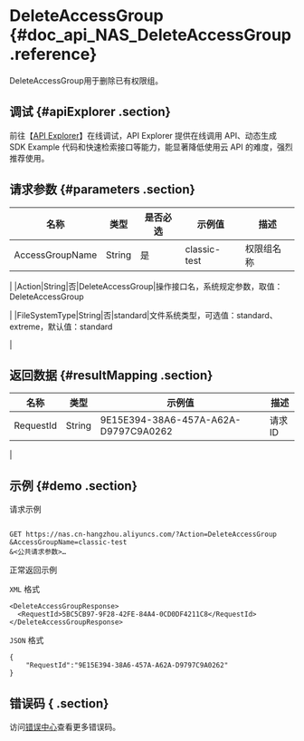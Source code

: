 # DeleteAccessGroup {#doc_api_NAS_DeleteAccessGroup .reference}

DeleteAccessGroup用于删除已有权限组。

## 调试 {#apiExplorer .section}

前往【[API Explorer](https://api.aliyun.com/#product=NAS&api=DeleteAccessGroup)】在线调试，API Explorer 提供在线调用 API、动态生成 SDK Example 代码和快速检索接口等能力，能显著降低使用云 API 的难度，强烈推荐使用。

## 请求参数 {#parameters .section}

|名称|类型|是否必选|示例值|描述|
|--|--|----|---|--|
|AccessGroupName|String|是|classic-test|权限组名称

 |
|Action|String|否|DeleteAccessGroup|操作接口名，系统规定参数，取值：DeleteAccessGroup

 |
|FileSystemType|String|否|standard|文件系统类型，可选值：standard、extreme，默认值：standard

 |

## 返回数据 {#resultMapping .section}

|名称|类型|示例值|描述|
|--|--|---|--|
|RequestId|String|9E15E394-38A6-457A-A62A-D9797C9A0262|请求ID

 |

## 示例 {#demo .section}

请求示例

``` {#request_demo}

GET https://nas.cn-hangzhou.aliyuncs.com/?Action=DeleteAccessGroup
&AccessGroupName=classic-test
&<公共请求参数>…

```

正常返回示例

`XML` 格式

``` {#xml_return_success_demo}
<DeleteAccessGroupResponse>
  <RequestId>5BC5CB97-9F28-42FE-84A4-0CD0DF4211C8</RequestId>
</DeleteAccessGroupResponse>

```

`JSON` 格式

``` {#json_return_success_demo}
{
	"RequestId":"9E15E394-38A6-457A-A62A-D9797C9A0262"
}
```

## 错误码 { .section}

访问[错误中心](https://error-center.alibabacloud.com/status/product/NAS)查看更多错误码。

